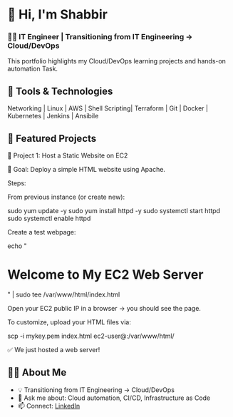  # 👋 Hi, I'm Shabbir
### 🧑‍💻 IT Engineer | Transitioning from IT Engineering → Cloud/DevOps

This portfolio highlights my Cloud/DevOps learning projects and hands-on automation Task.

## 🔧 Tools & Technologies
Networking | Linux | AWS | Shell Scripting| Terraform | Git | Docker | Kubernetes | Jenkins | Ansibile

## 📂 Featured Projects
🔵 Project 1: Host a Static Website on EC2

🎯 Goal: Deploy a simple HTML website using Apache.

Steps:

From previous instance (or create new):

sudo yum update -y
sudo yum install httpd -y
sudo systemctl start httpd
sudo systemctl enable httpd


Create a test webpage:

echo "<h1>Welcome to My EC2 Web Server</h1>" | sudo tee /var/www/html/index.html


Open your EC2 public IP in a browser → you should see the page.

To customize, upload your HTML files via:

scp -i mykey.pem index.html ec2-user@<Public-IP>:/var/www/html/

✅ We just hosted a web server!
## 🧑‍💻 About Me
- 💡 Transitioning from IT Engineering → Cloud/DevOps
- 💬 Ask me about: Cloud automation, CI/CD, Infrastructure as Code
- 📫 Connect: [LinkedIn](https://linkedin.com/in/yourprofile)



